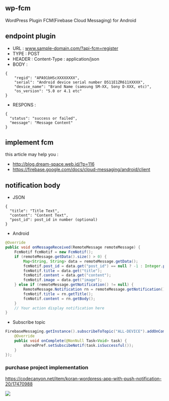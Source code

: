 ## wp-fcm
WordPress Plugin FCM(Firebase Cloud Messaging) for Android

## endpoint plugin
* URL    : www.sample-domain.com/?api-fcm=register
* TYPE   : POST
* HEADER : Content-Type : application/json
* BODY   : 
```
{
    "regid": "APA91bHScXXXXXXXX",
    "serial": "Android device serial number D511E1ZR611XXXXX",
    "device_name": "Brand Name (samsung SM-XX, Sony D-XXX, etc)",
    "os_version": "5.0 or 4.1 etc"
}
```

* RESPONS : 
```
{
  "status": "success or failed",
  "message": "Message Content"
}
```


## implement fcm
this article may help you :
* http://blog.dream-space.web.id/?p=116
* https://firebase.google.com/docs/cloud-messaging/android/client


## notification body
* JSON
```
{
  "title": "Title Text",
  "content": "Content Text",
  "post_id": post_id in number (optional)
}
```

* Android
```Java
@Override
public void onMessageReceived(RemoteMessage remoteMessage) {
    FcmNotif fcmNotif = new FcmNotif();
    if (remoteMessage.getData().size() > 0) {
        Map<String, String> data = remoteMessage.getData();
        fcmNotif.post_id = data.get("post_id") == null ? -1 : Integer.parseInt(data.get("post_id"));
        fcmNotif.title = data.get("title");
        fcmNotif.content = data.get("content");
        fcmNotif.image = data.get("image");
    } else if (remoteMessage.getNotification() != null) {
        RemoteMessage.Notification rn = remoteMessage.getNotification();
        fcmNotif.title = rn.getTitle();
        fcmNotif.content = rn.getBody();
    }
    // Your action display notification here
}
```

* Subscribe topic
```Java
FirebaseMessaging.getInstance().subscribeToTopic("ALL-DEVICE").addOnCompleteListener(new OnCompleteListener<Void>() {
    @Override
    public void onComplete(@NonNull Task<Void> task) {
        sharedPref.setSubscibeNotif(task.isSuccessful());
    }
});
```

### purchase project implementation 
https://codecanyon.net/item/koran-wordpress-app-with-push-notification-20/17470988



[<img target="_blank" src="https://www.paypal.com/en_US/i/btn/btn_donate_LG.gif">](https://www.paypal.com/cgi-bin/webscr?cmd=_s-xclick&hosted_button_id=SMF4CTJ44XZ9Y)
